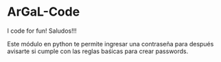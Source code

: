 # ArGaL-Code
I code for fun! Saludos!!!

Este módulo en python te permite ingresar una contraseña para después avisarte si cumple con las reglas baśicas para crear passwords.
